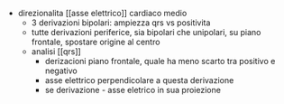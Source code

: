- direzionalita [[asse elettrico]] cardiaco medio
	- 3 derivazioni bipolari: ampiezza qrs vs positivita
	- tutte derivazioni periferice, sia bipolari che unipolari, su piano frontale, spostare origine al centro
	- analisi [[qrs]]
		- derizacioni piano frontale, quale ha meno scarto tra positivo e negativo
		- asse elettrico perpendicolare a questa derivazione
		- se derivazione - asse eletrico in sua proiezione
